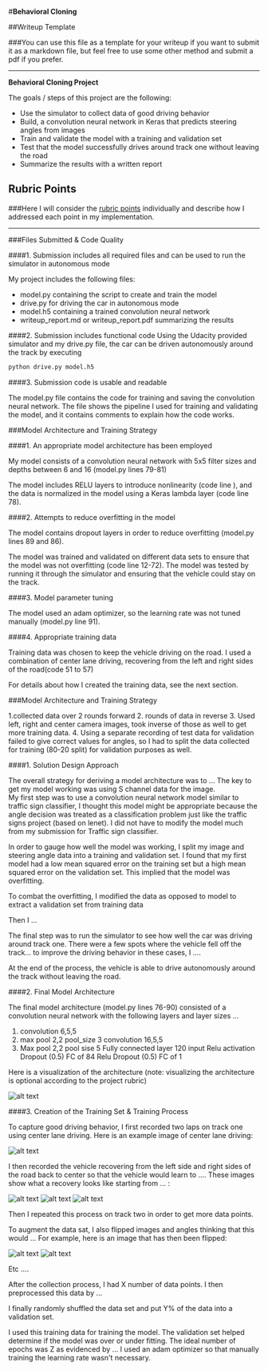 #**Behavioral Cloning** 

##Writeup Template

###You can use this file as a template for your writeup if you want to submit it as a markdown file, but feel free to use some other method and submit a pdf if you prefer.

---

**Behavioral Cloning Project**

The goals / steps of this project are the following:
* Use the simulator to collect data of good driving behavior
* Build, a convolution neural network in Keras that predicts steering angles from images
* Train and validate the model with a training and validation set
* Test that the model successfully drives around track one without leaving the road
* Summarize the results with a written report


[//]: # (Image References)

[image1]: ./examples/placeholder.png "Model Visualization"
[image2]: ./examples/placeholder.png "Grayscaling"
[image3]: ./examples/placeholder_small.png "Recovery Image"
[image4]: ./examples/placeholder_small.png "Recovery Image"
[image5]: ./examples/placeholder_small.png "Recovery Image"
[image6]: ./examples/placeholder_small.png "Normal Image"
[image7]: ./examples/placeholder_small.png "Flipped Image"

## Rubric Points
###Here I will consider the [rubric points](https://review.udacity.com/#!/rubrics/432/view) individually and describe how I addressed each point in my implementation.  

---
###Files Submitted & Code Quality

####1. Submission includes all required files and can be used to run the simulator in autonomous mode

My project includes the following files:
* model.py containing the script to create and train the model
* drive.py for driving the car in autonomous mode
* model.h5 containing a trained convolution neural network 
* writeup_report.md or writeup_report.pdf summarizing the results

####2. Submission includes functional code
Using the Udacity provided simulator and my drive.py file, the car can be driven autonomously around the track by executing 
```sh
python drive.py model.h5
```

####3. Submission code is usable and readable

The model.py file contains the code for training and saving the convolution neural network. The file shows the pipeline I used for training and validating the model, and it contains comments to explain how the code works.

###Model Architecture and Training Strategy

####1. An appropriate model architecture has been employed

My model consists of a convolution neural network with 5x5 filter sizes and depths between 6 and 16 (model.py lines 79-81) 

The model includes RELU layers to introduce nonlinearity (code line ), and the data is normalized in the model using a Keras lambda layer (code line 78). 

####2. Attempts to reduce overfitting in the model

The model contains dropout layers in order to reduce overfitting (model.py lines 89 and 86). 

The model was trained and validated on different data sets to ensure that the model was not overfitting (code line 12-72). The model was tested by running it through the simulator and ensuring that the vehicle could stay on the track.

####3. Model parameter tuning

The model used an adam optimizer, so the learning rate was not tuned manually (model.py line 91).

####4. Appropriate training data

Training data was chosen to keep the vehicle driving on the road. I used a combination of center lane driving, recovering from the left and right sides of the road(code 51 to 57)  

For details about how I created the training data, see the next section. 

###Model Architecture and Training Strategy

1.collected data over 2 rounds forward
2. rounds of data in reverse
3. Used left, right and center camera images, took inverse of those as well to get more training data.
4. Using a separate recording of test data for validation failed to give correct values for angles, so I had to split the data collected for training (80-20 split) for validation purposes as well.

####1. Solution Design Approach

The overall strategy for deriving a model architecture was to ...
The key to get my model working was using S channel data for the image.  
My first step was to use a convolution neural network model similar to traffic sign classifier, I thought this model might be appropriate because the angle decision was treated as a classification problem just like the traffic signs project (based on lenet). 
I did not have to modify the model much from my submission for Traffic sign classifier. 
 
In order to gauge how well the model was working, I split my image and steering angle data into a training and validation set. I found that my first model had a low mean squared error on the training set but a high mean squared error on the validation set. This implied that the model was overfitting. 

To combat the overfitting, I modified the data as opposed to model to extract a validation set from training data  

Then I ... 

The final step was to run the simulator to see how well the car was driving around track one. There were a few spots where the vehicle fell off the track... to improve the driving behavior in these cases, I ....

At the end of the process, the vehicle is able to drive autonomously around the track without leaving the road.

####2. Final Model Architecture

The final model architecture (model.py lines 76-90) consisted of a convolution neural network with the following layers and layer sizes ...
1. convolution 6,5,5
2. max pool 2,2 pool_size
3 convolution 16,5,5
4. Max pool 2,2 pool sise
5 Fully connected layer 120 input
Relu activation 
Dropout (0.5)
FC of 84
Relu
Dropout (0.5)
FC of 1

Here is a visualization of the architecture (note: visualizing the architecture is optional according to the project rubric)

![alt text][image1]

####3. Creation of the Training Set & Training Process

To capture good driving behavior, I first recorded two laps on track one using center lane driving. Here is an example image of center lane driving:

![alt text][image2]

I then recorded the vehicle recovering from the left side and right sides of the road back to center so that the vehicle would learn to .... These images show what a recovery looks like starting from ... :

![alt text][image3]
![alt text][image4]
![alt text][image5]

Then I repeated this process on track two in order to get more data points.

To augment the data sat, I also flipped images and angles thinking that this would ... For example, here is an image that has then been flipped:

![alt text][image6]
![alt text][image7]

Etc ....

After the collection process, I had X number of data points. I then preprocessed this data by ...


I finally randomly shuffled the data set and put Y% of the data into a validation set. 

I used this training data for training the model. The validation set helped determine if the model was over or under fitting. The ideal number of epochs was Z as evidenced by ... I used an adam optimizer so that manually training the learning rate wasn't necessary.
